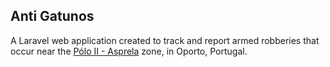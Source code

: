 ## Anti Gatunos

A Laravel web application created to track and report armed robberies that occur near the [Pólo II - Asprela](https://sigarra.up.pt/up/pt/web_base.gera_pagina?p_pagina=1005841) zone, in Oporto, Portugal.